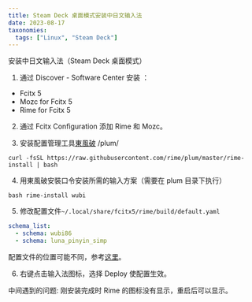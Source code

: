 ```yaml
---
title: Steam Deck 桌面模式安装中日文输入法 
date: 2023-08-17
taxonomies:
  tags: ["Linux", "Steam Deck"]
---
```


安装中日文输入法（Steam Deck 桌面模式）

1. 通过 Discover - Software Center 安装 ：

  - Fcitx 5
  - Mozc for Fcitx 5
  - Rime for Fcitx 5

2. 通过 Fcitx Configuration 添加 Rime 和 Mozc。

3. 安装配置管理工具[東風破](https://github.com/rime/plum) /plum/ 

```
curl -fsSL https://raw.githubusercontent.com/rime/plum/master/rime-install | bash
```

4. 用東風破安裝口令安装所需的输入方案（需要在 plum 目录下执行）

```
bash rime-install wubi
```

5. 修改配置文件`~/.local/share/fcitx5/rime/build/default.yaml`

```yaml
schema_list:
  - schema: wubi86
  - schema: luna_pinyin_simp
```

配置文件的位置可能不同，参考[这里](https://github.com/rime/home/wiki/UserData)。

6. 右键点击输入法图标，选择 Deploy 使配置生效。

中间遇到的问题: 刚安装完成时 Rime 的图标没有显示，重启后可以显示。